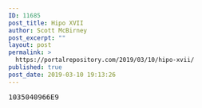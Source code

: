 ```yaml
---
ID: 11685
post_title: Hipo XVII
author: Scott McBirney
post_excerpt: ""
layout: post
permalink: >
  https://portalrepository.com/2019/03/10/hipo-xvii/
published: true
post_date: 2019-03-10 19:13:26
---
```

<pre>1035040966E9</pre>